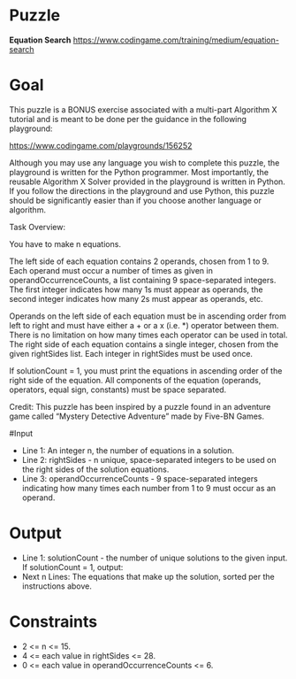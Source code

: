 # Puzzle
**Equation Search** https://www.codingame.com/training/medium/equation-search

# Goal
This puzzle is a BONUS exercise associated with a multi-part Algorithm X tutorial and is meant to be done per the guidance in the following playground:

https://www.codingame.com/playgrounds/156252

Although you may use any language you wish to complete this puzzle, the playground is written for the Python programmer. Most importantly, the reusable Algorithm X Solver provided in the playground is written in Python. If you follow the directions in the playground and use Python, this puzzle should be significantly easier than if you choose another language or algorithm.

Task Overview:

You have to make n equations.

The left side of each equation contains 2 operands, chosen from 1 to 9. Each operand must occur a number of times as given in operandOccurrenceCounts, a list containing 9 space-separated integers. The first integer indicates how many 1s must appear as operands, the second integer indicates how many 2s must appear as operands, etc.

Operands on the left side of each equation must be in ascending order from left to right and must have either a + or a x (i.e. *) operator between them. There is no limitation on how many times each operator can be used in total. The right side of each equation contains a single integer, chosen from the given rightSides list. Each integer in rightSides must be used once.

If solutionCount = 1, you must print the equations in ascending order of the right side of the equation. All components of the equation (operands, operators, equal sign, constants) must be space separated.

Credit: This puzzle has been inspired by a puzzle found in an adventure game called “Mystery Detective Adventure” made by Five-BN Games.

#Input
* Line 1: An integer n, the number of equations in a solution.
* Line 2: rightSides - n unique, space-separated integers to be used on the right sides of the solution equations.
* Line 3: operandOccurrenceCounts - 9 space-separated integers indicating how many times each number from 1 to 9 must occur as an operand.

# Output
* Line 1: solutionCount - the number of unique solutions to the given input.  
  If solutionCount = 1, output: 
* Next n Lines: The equations that make up the solution, sorted per the instructions above.

# Constraints
* 2 <= n <= 15.
* 4 <= each value in rightSides <= 28.
* 0 <= each value in operandOccurrenceCounts <= 6.

